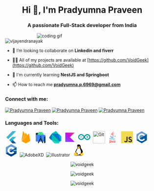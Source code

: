 
<h1 align="center">Hi 👋, I'm Pradyumna Praveen</h1>
<h3 align="center">A passionate Full-Stack developer from India</h3>

<img align="right" alt="coding gif" width="400" src="https://i.pinimg.com/originals/d4/81/f3/d481f3c72e283309071f79e01b05c06d.gif">

<p align="left"> <img src="https://komarev.com/ghpvc/?username=vijayendranayak&label=Profile%20views&color=0e75b6&style=flat" alt="vijayendranayak" /> </p>

- 👯 I’m looking to collaborate on **Linkedin and fiverr**

- 👨‍💻 All of my projects are available at [https://github.com/VoidGeek](https://github.com/VoidGeek)

- 🌱 I'm currently learning **NestJS and Springboot**

- 📫 How to reach me **pradyumna.p.6969@gmail.com**

<h3 align="left">Connect with me:</h3>
<p align="left">
  <a href="https://linkedin.com/in/pradyumna-p-010038231/" target="blank"><img align="center" src="https://raw.githubusercontent.com/rahuldkjain/github-profile-readme-generator/master/src/images/icons/Social/linked-in-alt.svg" alt="Pradyumna Praveen" height="30" width="40" /></a>
  <a href="https://www.hackerrank.com/profile/pradyumna_p_6969" target="blank"><img align="center" src="https://raw.githubusercontent.com/rahuldkjain/github-profile-readme-generator/master/src/images/icons/Social/hackerrank.svg" alt="Pradyumna Praveen" height="30" width="40" /></a>
  <a href="https://leetcode.com/u/voidxml/" target="blank"><img align="center" src="https://raw.githubusercontent.com/rahuldkjain/github-profile-readme-generator/master/src/images/icons/Social/leet-code.svg" alt="Pradyumna Praveen" height="30" width="40" /></a>
</p>

<h3 align="left">Languages and Tools:</h3>
<div>
  <img src="https://github.com/devicons/devicon/blob/master/icons/flutter/flutter-original.svg" title="Flutter" alt="Flutter" width="40" height="40"/>&nbsp;
  <img src="https://github.com/devicons/devicon/blob/master/icons/firebase/firebase-plain.svg" title="Firebase" alt="Firebase" width="40" height="40"/>&nbsp;
  <img src="https://github.com/devicons/devicon/blob/master/icons/androidstudio/androidstudio-original.svg" title="AndroidStudio" alt="androidStudio" width="40" height="40"/>&nbsp;
  <img src="https://github.com/devicons/devicon/blob/master/icons/dart/dart-original.svg" title="Kotlin" alt="Kotlin" width="40" height="40"/>&nbsp;
  <img src="https://github.com/devicons/devicon/blob/master/icons/kotlin/kotlin-original.svg" title="Kotlin" alt="Kotlin" width="40" height="40"/>&nbsp;
  <img src="https://github.com/devicons/devicon/blob/master/icons/arduino/arduino-original.svg" title="Aurdino" alt="Material UI" width="40" height="40"/>&nbsp;
  <img src="https://www.vectorlogo.zone/logos/git-scm/git-scm-icon.svg" title="Git" **alt="Git" width="40" height="40"/>
  <img src="https://github.com/devicons/devicon/blob/master/icons/java/java-original-wordmark.svg" title="Java" alt="Java" width="40" height="40"/>&nbsp;
  <img src="https://github.com/devicons/devicon/blob/master/icons/javascript/javascript-original.svg" title="JavaScript" alt="JavaScript" width="40" height="40"/>&nbsp;
  <img src="https://github.com/devicons/devicon/blob/master/icons/c/c-original.svg" title="C" alt="C" width="40" height="40"/>&nbsp;
  <img src="https://github.com/devicons/devicon/blob/master/icons/cplusplus/cplusplus-original.svg" title="C++" alt="C++" width="40" height="40"/>&nbsp;
  <img src="https://cdn.worldvectorlogo.com/logos/adobe-xd.svg" title="AdobeXD" alt="AdobeXD" width="40" height="40"/>&nbsp;
  <img src="https://www.vectorlogo.zone/logos/adobe_illustrator/adobe_illustrator-icon.svg" alt="illustrator" width="40" height="40"/>&nbsp;
  <img src="https://github.com/devicons/devicon/blob/master/icons/linux/linux-original.svg" alt="linux" width="40" height="40"/>&nbsp;
  
</div>



<p align="center"><img src="https://github-readme-stats.vercel.app/api/top-langs?username=voidgeek&show_icons=true&locale=en&layout=compact" alt="voidgeek" /></p>

<p align="center"><img src="https://github-readme-stats.vercel.app/api?username=voidgeek&show_icons=true&locale=en" alt="voidgeek" /></p>

<p align="center"><img src="https://github-readme-streak-stats.herokuapp.com/?user=voidgeek" alt="voidgeek" /></p>

</body>
</html>
